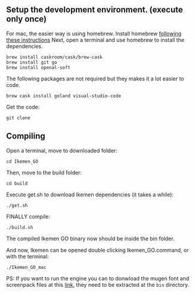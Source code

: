 ## Setup the development environment. (execute only once)
For mac, the easier way is using homebrew. Install homebrew [following these instructions](https://brew.sh)
Next, open a terminal and use homebrew to install the dependencies.

```
brew install caskroom/cask/brew-cask
brew install git go
brew install openal-soft
```

The following packages are not required but they makes it a lot easier to code. 
```
brew cask install goland visual-studio-code
```
Get the code:
```
git clone 
```
## Compiling
Open a terminal, move to downloaded folder:

`cd Ikemen_GO`

Then, move to the build folder:

`cd build`

Execute get.sh to download Ikemen dependencies (it takes a while):

`./get.sh`

FINALLY compile:

`./build.sh`

The compiled Ikemen GO binary now should be inside the bin folder.

And now, Ikemen can be opened double clicking Ikemen_GO.command, or with the terminal:

`./Ikemen_GO_mac`

PS: If you want to run the engine you can to donwload the mugen font and screenpack files at this [link](https://drive.google.com/uc?export=download&amp;id=16p6rx_WXyJdqAHU3KPaArYc62lo4FJna),
they need to be extracted at the `bin` directory.